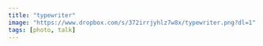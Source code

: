 ```yaml
---
title: "typewriter"
image: "https://www.dropbox.com/s/372irrjyhlz7w8x/typewriter.png?dl=1"
tags: [photo, talk]
---
```

